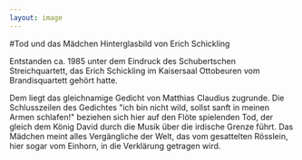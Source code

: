 ```yaml
---
layout: image
---
```


\#Tod und das Mädchen
Hinterglasbild von Erich Schickling

Entstanden ca. 1985 unter dem Eindruck des Schubertschen Streichquartett, das Erich Schickling im Kaisersaal Ottobeuren vom Brandisquartett gehört hatte.

Dem liegt das gleichnamige Gedicht von Matthias Claudius zugrunde. Die Schlusszeilen des Gedichtes 
"ich bin nicht wild, sollst sanft in meinen Armen schlafen!" beziehen sich hier auf den Flöte spielenden Tod, der gleich dem König David durch die Musik über die irdische Grenze führt.
Das Mädchen meint alles Vergängliche der Welt, das vom gesattelten Rösslein, hier sogar vom Einhorn, in die Verklärung getragen wird.
